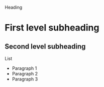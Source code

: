 Heading

First level subheading
=======================
Second level subheading
-----------------------

List

* Paragraph 1
* Paragraph 2
* Paragraph 3

